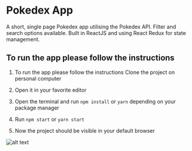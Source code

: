 # Pokedex App

A short, single page Pokedex app utilising the Pokedex API. Filter and search options available. Built in ReactJS and using React Redux for state management.

## To run the app please follow the instructions


1. To run the app please follow the instructions
   Clone the project on personal computer

2. Open it in your favorite editor

3. Open the terminal and run `npm install` or `yarn` depending on your package manager

4. Run `npm start` or `yarn start`

5. Now the project should be visible in your default browser

![alt text](https://res.cloudinary.com/dbq4xtolf/image/upload/w_0.3,h_0.3,c_scale/portfolio/Pokedex.webp "First screenshot")
